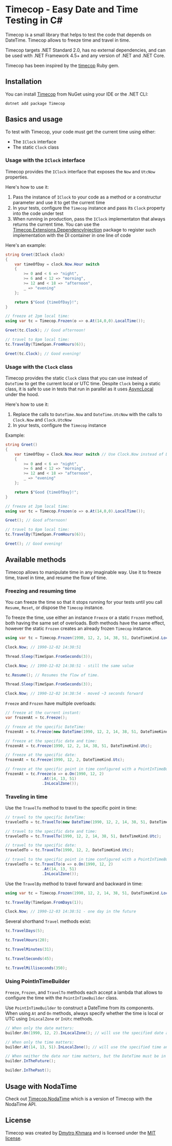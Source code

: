 # Timecop - Easy Date and Time Testing in C\#

Timecop is a small library that helps to test the code that depends on DateTime. Timecop allows to freeze time and travel in time.

Timecop targets .NET Standard 2.0, has no external dependencies, and can be used with .NET Framework 4.5+ and any version of .NET and .NET Core.

Timecop has been inspired by the [timecop](https://github.com/travisjeffery/timecop) Ruby gem.

## Installation

You can install [Timecop](https://www.nuget.org/packages/Timecop/) from NuGet using your IDE or the .NET CLI:

```
dotnet add package Timecop
```

## Basics and usage

To test with Timecop, your code must get the current time using either:
- The `IClock` interface
- The static `Clock` class
 
### Usage with the `IClock` interface

Timecop provides the `IClock` interface that exposes the `Now` and `UtcNow` properties.

Here's how to use it:
1. Pass the instance of `IClock` to your code as a method or a constructur parameter and use it to get the current time
1. In your tests, configure the `Timecop` instance and pass its `Clock` property into the code under test
1. When running in production, pass the `IClock` implementaton that always returns the current time. You can use the [Timecop.Extensions.DependencyInjection](https://github.com/timecop-net/Timecop.Extensions.DependencyInjection) package to register such implementation with the DI container in one line of code

Here's an example:

```csharp
string Greet(IClock clock)
{
    var timeOfDay = clock.Now.Hour switch
    {
        >= 0 and < 6 => "night",
        >= 6 and < 12 => "morning",
        >= 12 and < 18 => "afternoon",
        _ => "evening"
    };

    return $"Good {timeOfDay}!";
}

// freeze at 2pm local time:
using var tc = Timecop.Frozen(o => o.At(14,0,0).LocalTime()); 

Greet(tc.Clock); // Good afternoon!

// travel to 8pm local time:
tc.TravelBy(TimeSpan.FromHours(6)); 

Greet(tc.Clock); // Good evening!
```

### Usage with the `Clock` class

Timecop provides the static `Clock` class that you can use instead of `DateTime` to get the current local or UTC time. Despite `Clock` being a static class, it is safe to use in tests that run in parallel as it uses [AsyncLocal](https://learn.microsoft.com/en-us/dotnet/api/system.threading.asynclocal-1) under the hood.

Here's how to use it:
1. Replace the calls to `DateTime.Now` and `DateTime.UtcNow` with the calls to `Clock.Now` and `Clock.UtcNow`
1. In your tests, configure the `Timecop` instance

Example:

```csharp
string Greet()
{
    var timeOfDay = Clock.Now.Hour switch // Use Clock.Now instead of DateTime.Now
    {
        >= 0 and < 6 => "night",
        >= 6 and < 12 => "morning",
        >= 12 and < 18 => "afternoon",
        _ => "evening"
    };

    return $"Good {timeOfDay}!";
}

// freeze at 2pm local time:
using var tc = Timecop.Frozen(o => o.At(14,0,0).LocalTime()); 

Greet(); // Good afternoon!

// travel to 8pm local time:
tc.TravelBy(TimeSpan.FromHours(6)); 

Greet(); // Good evening!
```

## Available methods

Timecop allows to manipulate time in any imaginable way. Use it to freeze time, travel in time, and resume the flow of time.

### Freezing and resuming time

You can freeze the time so that it stops running for your tests until you call `Resume`, `Reset`, or dispose the `Timecop` instance.

To freeze the time, use either an instance `Freeze` or a static `Frozen` method, both having the same set of overloads. Both methods have the same effect, however the static `Frozen` creates an already frozen `Timecop` instance.

```csharp
using var tc = Timecop.Frozen(1990, 12, 2, 14, 38, 51, DateTimeKind.Local);

Clock.Now; // 1990-12-02 14:38:51

Thread.Sleep(TimeSpan.FromSeconds(3));

Clock.Now; // 1990-12-02 14:38:51 - still the same value

tc.Resume(); // Resumes the flow of time.

Thread.Sleep(TimeSpan.FromSeconds(3));

Clock.Now; // 1990-12-02 14:38:54 - moved ~3 seconds forward
```

`Freeze` and `Frozen` have multiple overloads:

```csharp
// freeze at the current instant:
var frozenAt = tc.Freeze();

// freeze at the specific DateTime:
frozenAt = tc.Freeze(new DateTime(1990, 12, 2, 14, 38, 51, DateTimeKind.Utc));

// freeze at the specific date and time:
frozenAt = tc.Freeze(1990, 12, 2, 14, 38, 51, DateTimeKind.Utc);

// freeze at the specific date:
frozenAt = tc.Freeze(1990, 12, 2, DateTimeKind.Utc);

// freeze at the specific point in time configured with a PointInTimeBuilder:
frozenAt = tc.Freeze(o => o.On(1990, 12, 2)
                .At(14, 13, 51)
                .InLocalZone());
```

### Traveling in time

Use the `TravelTo` method to travel to the specific point in time:

```csharp
// travel to the specific DateTime:
traveledTo = tc.TravelTo(new DateTime(1990, 12, 2, 14, 38, 51, DateTimeKind.Utc));

// travel to the specific date and time:
traveledTo = tc.TravelTo(1990, 12, 2, 14, 38, 51, DateTimeKind.Utc);

// travel to the specific date:
traveledTo = tc.TravelTo(1990, 12, 2, DateTimeKind.Utc);

// travel to the specific point in time configured with a PointInTimeBuilder:
traveledTo = tc.TravelTo(o => o.On(1990, 12, 2)
                .At(14, 13, 51)
                .InLocalZone());
```

Use the `TravelBy` method to travel forward and backward in time:

```csharp
using var tc = Timecop.Frozen(1990, 12, 2, 14, 38, 51, DateTimeKind.Local);

tc.TravelBy(TimeSpan.FromDays(1));

Clock.Now; // 1990-12-03 14:38:51 - one day in the future
```

Several shorthand `Travel` methods exist:

```csharp
tc.TravelDays(5);

tc.TravelHours(20);

tc.TravelMinutes(31);

tc.TravelSeconds(45);

tc.TravelMilliseconds(350);
```

### Using PointInTimeBuilder

`Freeze`, `Frozen`, and `TravelTo` methods each accept a lambda that allows to configure the time with the `PointInTimeBuilder` class.

Use `PointInTimeBuilder` to construct a DateTime from its components. When using `At` and `On` methods, always specify whether the time is local or UTC using `InLocalZone` or `InUtc` methods.

```csharp
// When only the date matters:
builder.On(1990, 12, 2).InLocalZone(); // will use the specified date and current time

// When only the time matters:
builder.At(14, 13, 51).InLocalZone(); // will use the specified time and current date

// When neither the date nor time matters, but the DateTime must be in the future or in the past:
builder.InTheFuture();

builder.InThePast();
```

## Usage with NodaTime

Check out [Timecop.NodaTime](https://github.com/timecop-net/Timecop.NodaTime) which is a version of Timecop with the NodaTime API.

## License

Timecop was created by [Dmytro Khmara](https://dmytrokhmara.com) and is licensed under the [MIT license](LICENSE.txt).